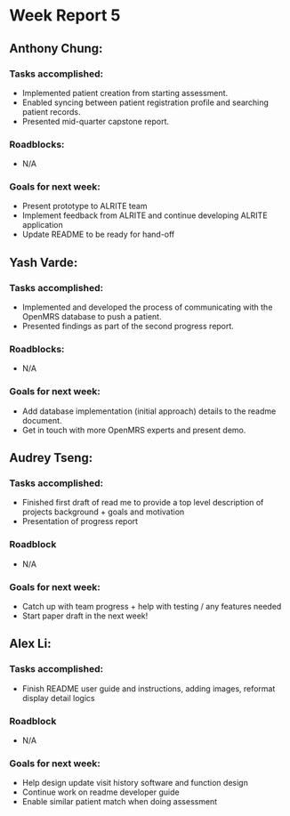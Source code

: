 # Week Report 5

## Anthony Chung:
### Tasks accomplished:
* Implemented patient creation from starting assessment.
* Enabled syncing between patient registration profile and searching patient records.
* Presented mid-quarter capstone report.


### Roadblocks:
* N/A

### Goals for next week:
* Present prototype to ALRITE team
* Implement feedback from ALRITE and continue developing ALRITE application
* Update README to be ready for hand-off

## Yash Varde:
### Tasks accomplished:
* Implemented and developed the process of communicating with the  OpenMRS database to push a patient.
* Presented findings as part of the second progress report.

### Roadblocks:
* N/A

### Goals for next week:
* Add database implementation (initial approach) details to the readme document.
* Get in touch with more OpenMRS experts and present demo.

## Audrey Tseng:
### Tasks accomplished:
* Finished first draft of read me to provide a top level description of projects background + goals and motivation
* Presentation of progress report

### Roadblock
* N/A

### Goals for next week:
* Catch up with team progress + help with testing / any features needed
* Start paper draft in the next week!

## Alex Li:
### Tasks accomplished:
* Finish README user guide and instructions, adding images, reformat display detail logics

### Roadblock
* N/A

### Goals for next week:
* Help design update visit history software and function design
* Continue work on readme developer guide
* Enable similar patient match when doing assessment